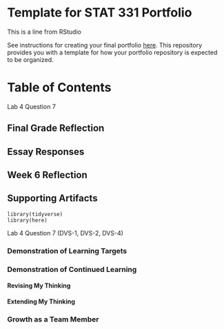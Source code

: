 # Template for STAT 331 Portfolio

This is a line from RStudio

See instructions for creating your final portfolio [here](https://docs.google.com/document/d/11iHZbvXWEjcpJpBQ_O5wpYlVkPfmcyQFgBFqKMlVjg4/edit?usp=sharing). This repository provides you with a template for how your portfolio repository is expected to be organized.

# Table of Contents

Lab 4 Question 7

## Final Grade Reflection

## Essay Responses

## Week 6 Reflection

## Supporting Artifacts

```{r}
library(tidyverse)
library(here)
```

Lab 4 Question 7 (DVS-1, DVS-2, DVS-4)

### Demonstration of Learning Targets

### Demonstration of Continued Learning

#### Revising My Thinking

#### Extending My Thinking

### Growth as a Team Member
